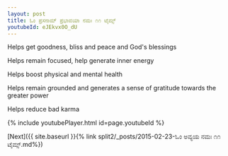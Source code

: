 ```yaml
---
layout: post
title: ಓಂ ಪ್ರಸನಾಮ್ ಪ್ರಭಾವಯಾ ನಮಃ ೧೧ ಟೈಮ್ಸ್
youtubeId: eJEkvx0O_dU
---
```

 
 
Helps get goodness, bliss and peace and God's blessings
 
Helps remain focused, help generate inner energy 
 
Helps boost physical and mental health 
 
Helps remain grounded and generates a sense of gratitude towards the greater power 
 
Helps reduce bad karma
 
 
 
 


{% include youtubePlayer.html id=page.youtubeId %}
 
[Next]({{ site.baseurl }}{% link  split2/_posts/2015-02-23-ಓಂ ಅವ್ಯಯ ನಮಃ ೧೧ ಟೈಮ್ಸ್.md%})
 
